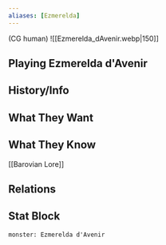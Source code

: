 ```yaml
---
aliases: [Ezmerelda]
---
```

(CG human)
![[Ezmerelda_dAvenir.webp|150]]
## Playing Ezmerelda d'Avenir

## History/Info

## What They Want

## What They Know
[[Barovian Lore]]

## Relations

## Stat Block

```statblock
monster: Ezmerelda d'Avenir
```

```dataviewjs
```

